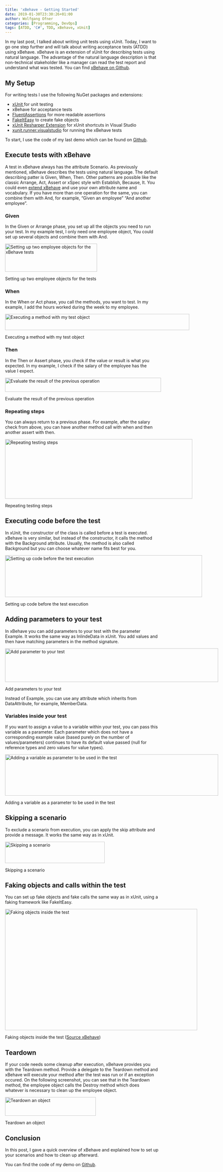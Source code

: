 ```yaml
---
title: 'xBehave - Getting Started'
date: 2019-01-30T23:30:26+01:00
author: Wolfgang Ofner
categories: [Programming, DevOps]
tags: [ATDD, 'C#', TDD, xBehave, xUnit]
---
```

In my last post, I talked about writing unit tests using xUnit. Today, I want to go one step further and will talk about writing acceptance tests (ATDD) using xBehave. xBehave is an extension of xUnit for describing tests using natural language. The advantage of the natural language description is that non-technical stakeholder like a manager can read the test report and understand what was tested. You can find <a href="http://xbehave.github.io/" target="_blank" rel="noopener">xBehave on Github</a>.

## My Setup

For writing tests I use the following NuGet packages and extensions:

  * <a href="https://xunit.github.io/" target="_blank" rel="noopener">xUnit </a>for unit testing
  * xBehave for acceptance tests
  * <a href="https://fluentassertions.com/" target="_blank" rel="noopener">FluentAssertions</a> for more readable assertions
  * <a href="https://fakeiteasy.github.io/" target="_blank" rel="noopener">FakeItEasy</a> to create fake objects
  * <a href="https://resharper-plugins.jetbrains.com/packages/xunitcontrib/" target="_blank" rel="noopener">xUnit Resharper Extension</a> for xUnit shortcuts in Visual Studio
  * <a href="https://www.nuget.org/packages/xunit.runner.visualstudio" target="_blank" rel="noopener">xunit.runner.visualstudio</a> for running the xBehave tests

To start, I use the code of my last demo which can be found on <a href="https://github.com/WolfgangOfner/xUnit-Getting-Started" target="_blank" rel="noopener">Github</a>.

## Execute tests with xBehave

A test in xBehave always has the attribute Scenario. As previously mentioned, xBehave describes the tests using natural language. The default describing patter is Given, When, Then. Other patterns are possible like the classic Arrange, Act, Assert or xSpec style with Establish, Because, It. You could even <a href="https://github.com/xbehave/xbehave.net/wiki/Extending-xBehave.net" target="_blank" rel="noopener">extend xBehave</a> and use your own attribute name and vocabulary. If you have more than one operation for the same, you can combine them with And, for example, &#8220;Given an employee&#8221; &#8220;And another employee&#8221;.

### Given

In the Given or Arrange phase, you set up all the objects you need to run your test. In my example test, I only need one employee object, You could set up several objects and combine them with And.

<div id="attachment_1565" style="width: 312px" class="wp-caption aligncenter">
  <a href="/wp-content/uploads/2019/01/Setting-up-two-employee-objects-for-the-tests.jpg"><img aria-describedby="caption-attachment-1565" loading="lazy" class="wp-image-1565 size-full" src="/wp-content/uploads/2019/01/Setting-up-two-employee-objects-for-the-tests.jpg" alt="Setting up two employee objects for the xBehave tests" width="302" height="92" /></a>
  
  <p id="caption-attachment-1565" class="wp-caption-text">
    Setting up two employee objects for the tests
  </p>
</div>

### When

In the When or Act phase, you call the methods, you want to test. In my example, I add the hours worked during the week to my employee.

<div id="attachment_1566" style="width: 615px" class="wp-caption aligncenter">
  <a href="/wp-content/uploads/2019/01/Executing-a-method-with-my-test-object.jpg"><img aria-describedby="caption-attachment-1566" loading="lazy" class="size-full wp-image-1566" src="/wp-content/uploads/2019/01/Executing-a-method-with-my-test-object.jpg" alt="Executing a method with my test object" width="605" height="53" /></a>
  
  <p id="caption-attachment-1566" class="wp-caption-text">
    Executing a method with my test object
  </p>
</div>

### Then

In the Then or Assert phase, you check if the value or result is what you expected. In my example, I check if the salary of the employee has the value I expect.

<div id="attachment_1567" style="width: 522px" class="wp-caption aligncenter">
  <a href="/wp-content/uploads/2019/01/Evaluate-the-result-of-the-previous-operation.jpg"><img aria-describedby="caption-attachment-1567" loading="lazy" class="size-full wp-image-1567" src="/wp-content/uploads/2019/01/Evaluate-the-result-of-the-previous-operation.jpg" alt="Evaluate the result of the previous operation" width="512" height="46" /></a>
  
  <p id="caption-attachment-1567" class="wp-caption-text">
    Evaluate the result of the previous operation
  </p>
</div>

### Repeating steps

You can always return to a previous phase. For example, after the salary check from above, you can have another method call with when and then another assert with then.

<div id="attachment_1568" style="width: 625px" class="wp-caption aligncenter">
  <a href="/wp-content/uploads/2019/01/Repeating-testing-steps.jpg"><img aria-describedby="caption-attachment-1568" loading="lazy" class="size-full wp-image-1568" src="/wp-content/uploads/2019/01/Repeating-testing-steps.jpg" alt="Repeating testing steps" width="615" height="195" /></a>
  
  <p id="caption-attachment-1568" class="wp-caption-text">
    Repeating testing steps
  </p>
</div>

## Executing code before the test

In xUnit, the constructor of the class is called before a test is executed. xBehave is very similar, but instead of the constructor, it calls the method with the Background attribute. Usually, the method is also called Background but you can choose whatever name fits best for you.

<div id="attachment_1569" style="width: 657px" class="wp-caption aligncenter">
  <a href="/wp-content/uploads/2019/01/Setting-up-code-before-the-test-execution.jpg"><img aria-describedby="caption-attachment-1569" loading="lazy" class="size-full wp-image-1569" src="/wp-content/uploads/2019/01/Setting-up-code-before-the-test-execution.jpg" alt="Setting up code before the test execution" width="647" height="137" /></a>
  
  <p id="caption-attachment-1569" class="wp-caption-text">
    Setting up code before the test execution
  </p>
</div>

## Adding parameters to your test

In xBehave you can add parameters to your test with the parameter Example. It works the same way as InlindeData in xUnit. You add values and then have matching parameters in the method signature.

<div id="attachment_1570" style="width: 710px" class="wp-caption aligncenter">
  <a href="/wp-content/uploads/2019/01/Add-parameter-to-your-test.jpg"><img aria-describedby="caption-attachment-1570" loading="lazy" class="wp-image-1570" src="/wp-content/uploads/2019/01/Add-parameter-to-your-test.jpg" alt="Add parameter to your test" width="700" height="110" /></a>
  
  <p id="caption-attachment-1570" class="wp-caption-text">
    Add parameters to your test
  </p>
</div>

Instead of Example, you can use any attribute which inherits from DataAttribute, for example, MemberData.

### Variables inside your test

If you want to assign a value to a variable within your test, you can pass this variable as a parameter. Each parameter which does not have a corresponding example value (based purely on the number of values/parameters) continues to have its default value passed (null for reference types and zero values for value types).

<div id="attachment_1571" style="width: 710px" class="wp-caption aligncenter">
  <a href="/wp-content/uploads/2019/01/Adding-a-variable-as-parameter-to-be-used-in-the-test.jpg"><img aria-describedby="caption-attachment-1571" loading="lazy" class="wp-image-1571" src="/wp-content/uploads/2019/01/Adding-a-variable-as-parameter-to-be-used-in-the-test.jpg" alt="Adding a variable as parameter to be used in the test" width="700" height="135" /></a>
  
  <p id="caption-attachment-1571" class="wp-caption-text">
    Adding a variable as a parameter to be used in the test
  </p>
</div>

## Skipping a scenario

To exclude a scenario from execution, you can apply the skip attribute and provide a message. It works the same way as in xUnit.

<div id="attachment_1572" style="width: 337px" class="wp-caption aligncenter">
  <a href="/wp-content/uploads/2019/01/Skipping-a-scenario.jpg"><img aria-describedby="caption-attachment-1572" loading="lazy" class="size-full wp-image-1572" src="/wp-content/uploads/2019/01/Skipping-a-scenario.jpg" alt="Skipping a scenario" width="327" height="70" /></a>
  
  <p id="caption-attachment-1572" class="wp-caption-text">
    Skipping a scenario
  </p>
</div>

## Faking objects and calls within the test

You can set up fake objects and fake calls the same way as in xUnit, using a faking framework like FakeItEasy.

<div id="attachment_1573" style="width: 641px" class="wp-caption aligncenter">
  <a href="/wp-content/uploads/2019/01/Faking-objects-inside-the-test.jpg"><img aria-describedby="caption-attachment-1573" loading="lazy" class="size-full wp-image-1573" src="/wp-content/uploads/2019/01/Faking-objects-inside-the-test.jpg" alt="Faking objects inside the test" width="631" height="397" /></a>
  
  <p id="caption-attachment-1573" class="wp-caption-text">
    Faking objects inside the test (<a href="https://github.com/xbehave/xbehave.net/wiki/Can-I-use-xbehave.net-with-isolation-%28faking-mocking-substitution%29-libraries%3F" target="_blank" rel="noopener">Source xBehave</a>)
  </p>
</div>

## Teardown

If your code needs some cleanup after execution, xBehave provides you with the Teardown method. Provide a delegate to the Teardown method and xBehave will execute your method after the test was run or if an exception occured. On the following screenshot, you can see that in the Teardown method, the employee object calls the Destroy method which does whatever is necessary to clean up the employee object.

<div id="attachment_1574" style="width: 308px" class="wp-caption aligncenter">
  <a href="/wp-content/uploads/2019/01/Teardown-an-object.jpg"><img aria-describedby="caption-attachment-1574" loading="lazy" class="size-full wp-image-1574" src="/wp-content/uploads/2019/01/Teardown-an-object.jpg" alt="Teardown an object" width="298" height="61" /></a>
  
  <p id="caption-attachment-1574" class="wp-caption-text">
    Teardown an object
  </p>
</div>

## Conclusion

In this post, I gave a quick overview of xBehave and explained how to set up your scenarios and how to clean up afterward.

You can find the code of my demo on <a href="https://github.com/WolfgangOfner/xBehave-Getting-Started" target="_blank" rel="noopener">Github</a>.